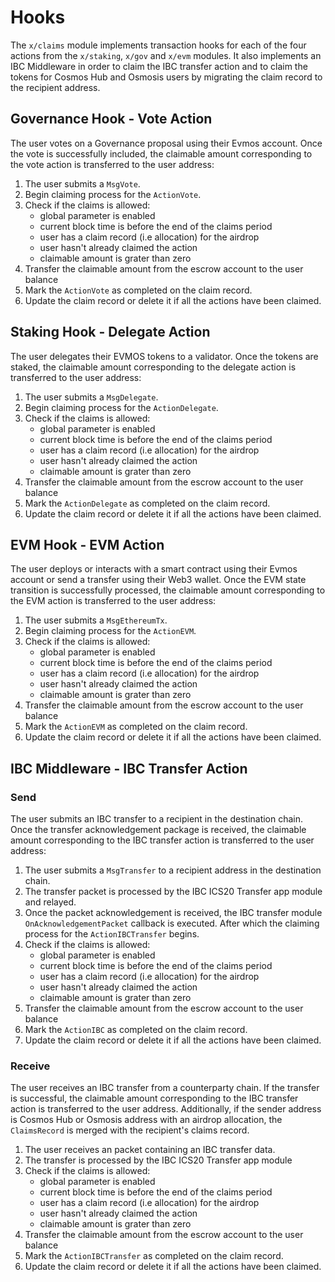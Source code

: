 <!--
order: 4
-->

# Hooks

The `x/claims` module implements transaction hooks for each of the four actions  from the `x/staking`, `x/gov` and  `x/evm` modules. It also implements an IBC Middleware in order to claim the IBC transfer action and to claim the tokens for Cosmos Hub and Osmosis users by migrating the claim record to the recipient address.

## Governance Hook - Vote Action

The user votes on a Governance proposal using their Evmos account. Once the vote is successfully included, the claimable amount corresponding to the vote action is transferred to the user address:

1. The user submits a `MsgVote`.
2. Begin claiming process for the `ActionVote`.
3. Check if the claims is allowed:
    - global parameter is enabled
    - current block time is before the end of the claims period
    - user has a claim record (i.e allocation) for the airdrop
    - user hasn't already claimed the action
    - claimable amount is grater than zero
3. Transfer the claimable amount from the escrow account to the user balance
4. Mark the `ActionVote` as completed on the claim record.
5. Update the claim record or delete it if all the actions have been claimed.

## Staking Hook - Delegate Action

The user delegates their EVMOS tokens to a validator. Once the tokens are staked, the claimable amount corresponding to the delegate action is transferred to the user address:

1. The user submits a `MsgDelegate`.
2. Begin claiming process for the `ActionDelegate`.
3. Check if the claims is allowed:
    - global parameter is enabled
    - current block time is before the end of the claims period
    - user has a claim record (i.e allocation) for the airdrop
    - user hasn't already claimed the action
    - claimable amount is grater than zero
3. Transfer the claimable amount from the escrow account to the user balance
4. Mark the `ActionDelegate` as completed on the claim record.
5. Update the claim record or delete it if all the actions have been claimed.

## EVM Hook - EVM Action

The user deploys or interacts with a smart contract using their Evmos account or send a transfer using their Web3 wallet. Once the EVM state transition is successfully processed, the claimable amount corresponding to the EVM action is transferred to the user address:

1. The user submits a `MsgEthereumTx`.
2. Begin claiming process for the `ActionEVM`.
3. Check if the claims is allowed:
    - global parameter is enabled
    - current block time is before the end of the claims period
    - user has a claim record (i.e allocation) for the airdrop
    - user hasn't already claimed the action
    - claimable amount is grater than zero
3. Transfer the claimable amount from the escrow account to the user balance
4. Mark the `ActionEVM` as completed on the claim record.
5. Update the claim record or delete it if all the actions have been claimed.

## IBC Middleware - IBC Transfer Action

### Send

The user submits an IBC transfer to a recipient in the destination chain. Once the transfer acknowledgement package is received, the claimable amount corresponding to the IBC transfer action is transferred to the user address:

1. The user submits a `MsgTransfer` to a recipient address in the destination chain.
2. The transfer packet is processed by the IBC ICS20 Transfer app module and relayed.
3. Once the packet acknowledgement is received, the IBC transfer module `OnAcknowledgementPacket` callback is executed. After which the claiming process for the `ActionIBCTransfer` begins.
5. Check if the claims is allowed:
    - global parameter is enabled
    - current block time is before the end of the claims period
    - user has a claim record (i.e allocation) for the airdrop
    - user hasn't already claimed the action
    - claimable amount is grater than zero
6. Transfer the claimable amount from the escrow account to the user balance
7. Mark the `ActionIBC` as completed on the claim record.
8. Update the claim record or delete it if all the actions have been claimed.

### Receive

The user receives an IBC transfer from a counterparty chain. If the transfer is successful, the claimable amount corresponding to the IBC transfer action is transferred to the user address. Additionally, if the sender address is Cosmos Hub or Osmosis address with an airdrop allocation, the `ClaimsRecord` is merged with the recipient's claims record.

1. The user receives an packet containing an IBC transfer data.
2. The transfer is processed by the IBC ICS20 Transfer app module
4. Check if the claims is allowed:
    - global parameter is enabled
    - current block time is before the end of the claims period
    - user has a claim record (i.e allocation) for the airdrop
    - user hasn't already claimed the action
    - claimable amount is grater than zero
5. Transfer the claimable amount from the escrow account to the user balance
6. Mark the `ActionIBCTransfer` as completed on the claim record.
7. Update the claim record or delete it if all the actions have been claimed.
